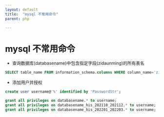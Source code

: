 ```yaml
---
layout: default
title:  "mysql 不常用命令"
parent: php

---
```


# mysql 不常用命令
- 查询数据库(databasename)中包含指定字段(zidaunming)的所有表名

```sql
SELECT table_name FROM information_schema.columns WHERE column_name='zidaunming' AND TABLE_SCHEMA = 'databasename';
```
- 添加用户并授权

```sql
create user username@'%' identified by 'PasswordStr';

grant all privileges on databasename.* to username;
grant all privileges on databasename_his_202110_202112.* to username;
grant all privileges on databasename_his_202201_202203.* to username;
```